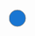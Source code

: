 <svg height="200" width="200">
  <circle cx="15" cy="100" r="15" stroke="gray" stroke-width="1" fill="#1976d2" />
</svg>
